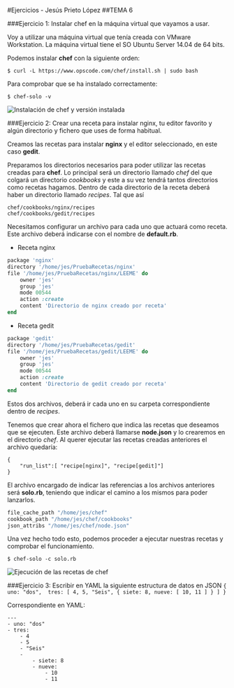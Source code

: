 #Ejercicios - Jesús Prieto López
##TEMA 6

###Ejercicio 1: Instalar chef en la máquina virtual que vayamos a usar.

Voy a utilizar una máquina virtual que tenía creada con VMware Workstation. La máquina virtual tiene el SO Ubuntu Server 14.04 de 64 bits.

Podemos instalar **chef** con la siguiente orden:

`$ curl -L https://www.opscode.com/chef/install.sh | sudo bash`

Para comprobar que se ha instalado correctamente:

`$ chef-solo -v`

![Instalación de chef y versión instalada](cap1)

###Ejercicio 2: Crear una receta para instalar nginx, tu editor favorito y algún directorio y fichero que uses de forma habitual.

Creamos las recetas para instalar **nginx** y el editor seleccionado, en este caso **gedit**. 

Preparamos los directorios necesarios para poder utilizar las recetas creadas para **chef**. Lo principal será un directorio llamado *chef* del que colgará un directorio *cookbooks* y este a su vez tendrá tantos directorios como recetas hagamos. Dentro de cada directorio de la receta deberá haber un directorio llamado *recipes*. Tal que así

	chef/cookbooks/nginx/recipes
	chef/cookbooks/gedit/recipes

Necesitamos configurar un archivo para cada uno que actuará como receta. Este archivo deberá indicarse con el nombre de **default.rb**.

- Receta nginx

```ruby
package 'nginx'
directory '/home/jes/PruebaRecetas/nginx'
file '/home/jes/PruebaRecetas/nginx/LEEME' do
	owner 'jes'
	group 'jes'
	mode 00544
	action :create
	content 'Directorio de nginx creado por receta'
end
```

- Receta gedit

```ruby
package 'gedit'
directory '/home/jes/PruebaRecetas/gedit'
file '/home/jes/PruebaRecetas/gedit/LEEME' do
	owner 'jes'
	group 'jes'
	mode 00544
	action :create
	content 'Directorio de gedit creado por receta'
end
```

Estos dos archivos, deberá ir cada uno en su carpeta correspondiente dentro de *recipes*.

Tenemos que crear ahora el fichero que indica las recetas que deseamos que se ejecuten. Este archivo deberá llamarse **node.json** y lo crearemos en el directorio *chef*. Al querer ejecutar las recetas creadas anteriores el archivo quedaría:

```
{
	"run_list":[ "recipe[nginx]", "recipe[gedit]"]
}
```

El archivo encargado de indicar las referencias a los archivos anteriores será **solo.rb**, teniendo que indicar el camino a los mismos para poder lanzarlos.

```ruby
file_cache_path "/home/jes/chef"
cookbook_path "/home/jes/chef/cookbooks"
json_attribs "/home/jes/chef/node.json"
```

Una vez hecho todo esto, podemos proceder a ejecutar nuestras recetas y comprobar el funcionamiento.

`$ chef-solo -c solo.rb`

![Ejecución de las recetas de chef](cap2)

###Ejercicio 3: Escribir en YAML la siguiente estructura de datos en JSON
`{ uno: "dos",  tres: [ 4, 5, "Seis", { siete: 8, nueve: [ 10, 11 ] } ] }`

Correspondiente en YAML:

```
---
- uno: "dos"
- tres:
	- 4
	- 5
	- "Seis"
	-
		- siete: 8
		- nueve:
			- 10
			- 11
```






